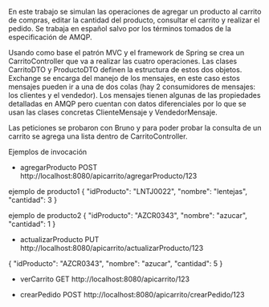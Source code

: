En este trabajo se simulan las operaciones de agregar un producto al carrito de compras, editar la cantidad del producto, consultar el carrito y realizar el pedido. Se trabaja en español salvo por los términos tomados de la especificación de AMQP.

Usando como base el patrón MVC y el framework de Spring se crea un CarritoController que va a realizar las cuatro operaciones. Las clases CarritoDTO y ProductoDTO definen la estructura de estos dos objetos. Exchange se encarga del manejo de los mensajes, en este caso estos mensajes pueden ir a una de dos colas (hay 2 consumidores de mensajes: los clientes y el vendedor). Los mensajes tienen algunas de las propiedades detalladas en AMQP pero cuentan con datos diferenciales por lo que se usan las clases concretas ClienteMensaje y VendedorMensaje.

Las peticiones se probaron con Bruno y para poder probar la consulta de un carrito se agrega una lista dentro de CarritoController.

Ejemplos de invocación

- agregarProducto
POST http://localhost:8080/apicarrito/agregarProducto/123

ejemplo de producto1
{
  "idProducto": "LNTJ0022",
  "nombre": "lentejas",
  "cantidad": 3
}

ejemplo de producto2
{
  "idProducto": "AZCR0343",
  "nombre": "azucar",
  "cantidad": 1
}

- actualizarProducto
PUT http://localhost:8080/apicarrito/actualizarProducto/123

{
  "idProducto": "AZCR0343",
  "nombre": "azucar",
  "cantidad": 5
}

- verCarrito
GET http://localhost:8080/apicarrito/123


- crearPedido
POST http://localhost:8080/apicarrito/crearPedido/123


